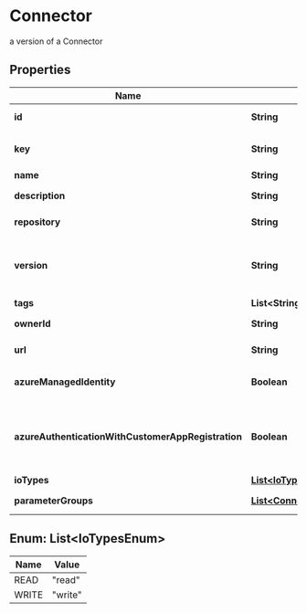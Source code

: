 

# Connector

a version of a Connector

## Properties

Name | Type | Description | Notes
------------ | ------------- | ------------- | -------------
**id** | **String** | the Connector version unique identifier |  [optional] [readonly]
**key** | **String** | the Connector key which group Connector versions | 
**name** | **String** | the Connector name | 
**description** | **String** | the Connector description |  [optional]
**repository** | **String** | the registry repository containing the image | 
**version** | **String** | the Connector version MAJOR.MINOR.PATCH. Must be aligned with an existing repository tag | 
**tags** | **List&lt;String&gt;** | the list of tags |  [optional]
**ownerId** | **String** | the user id which own this connector version |  [optional] [readonly]
**url** | **String** | an optional URL link to connector page |  [optional]
**azureManagedIdentity** | **Boolean** | whether or not the connector uses Azure Managed Identity |  [optional]
**azureAuthenticationWithCustomerAppRegistration** | **Boolean** | whether to authenticate against Azure using the app registration credentials provided by the customer |  [optional]
**ioTypes** | [**List&lt;IoTypesEnum&gt;**](#List&lt;IoTypesEnum&gt;) |  | 
**parameterGroups** | [**List&lt;ConnectorParameterGroup&gt;**](ConnectorParameterGroup.md) | the list of connector parameters groups |  [optional]



## Enum: List&lt;IoTypesEnum&gt;

Name | Value
---- | -----
READ | &quot;read&quot;
WRITE | &quot;write&quot;



